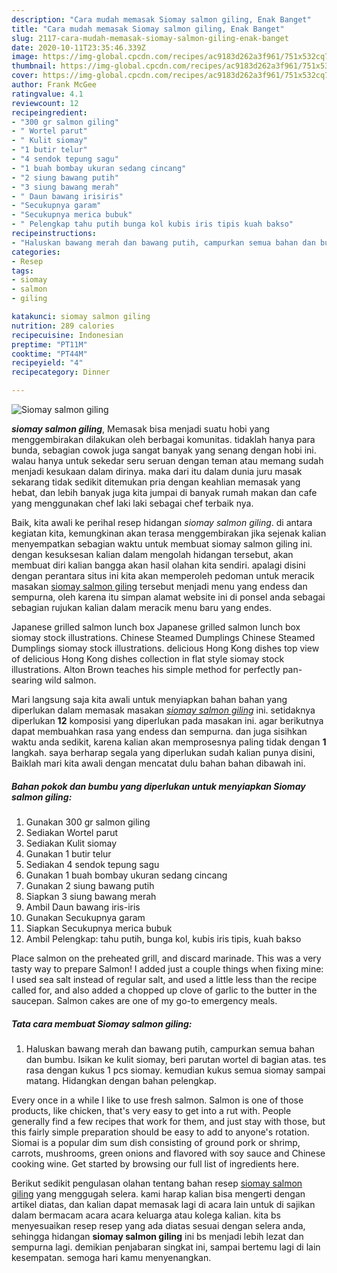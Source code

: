 ```yaml
---
description: "Cara mudah memasak Siomay salmon giling, Enak Banget"
title: "Cara mudah memasak Siomay salmon giling, Enak Banget"
slug: 2117-cara-mudah-memasak-siomay-salmon-giling-enak-banget
date: 2020-10-11T23:35:46.339Z
image: https://img-global.cpcdn.com/recipes/ac9183d262a3f961/751x532cq70/siomay-salmon-giling-foto-resep-utama.jpg
thumbnail: https://img-global.cpcdn.com/recipes/ac9183d262a3f961/751x532cq70/siomay-salmon-giling-foto-resep-utama.jpg
cover: https://img-global.cpcdn.com/recipes/ac9183d262a3f961/751x532cq70/siomay-salmon-giling-foto-resep-utama.jpg
author: Frank McGee
ratingvalue: 4.1
reviewcount: 12
recipeingredient:
- "300 gr salmon giling"
- " Wortel parut"
- " Kulit siomay"
- "1 butir telur"
- "4 sendok tepung sagu"
- "1 buah bombay ukuran sedang cincang"
- "2 siung bawang putih"
- "3 siung bawang merah"
- " Daun bawang irisiris"
- "Secukupnya garam"
- "Secukupnya merica bubuk"
- " Pelengkap tahu putih bunga kol kubis iris tipis kuah bakso"
recipeinstructions:
- "Haluskan bawang merah dan bawang putih, campurkan semua bahan dan bumbu. Isikan ke kulit siomay, beri parutan wortel di bagian atas. tes rasa dengan kukus 1 pcs siomay. kemudian kukus semua siomay sampai matang. Hidangkan dengan bahan pelengkap."
categories:
- Resep
tags:
- siomay
- salmon
- giling

katakunci: siomay salmon giling 
nutrition: 289 calories
recipecuisine: Indonesian
preptime: "PT11M"
cooktime: "PT44M"
recipeyield: "4"
recipecategory: Dinner

---
```



![Siomay salmon giling](https://img-global.cpcdn.com/recipes/ac9183d262a3f961/751x532cq70/siomay-salmon-giling-foto-resep-utama.jpg)

<b><i>siomay salmon giling</i></b>, Memasak bisa menjadi suatu hobi yang menggembirakan dilakukan oleh berbagai komunitas. tidaklah hanya para bunda, sebagian cowok juga sangat banyak yang senang dengan hobi ini. walau hanya untuk sekedar seru seruan dengan teman atau memang sudah menjadi kesukaan dalam dirinya. maka dari itu dalam dunia juru masak sekarang tidak sedikit ditemukan pria dengan keahlian memasak yang hebat, dan lebih banyak juga kita jumpai di banyak rumah makan dan cafe yang menggunakan chef laki laki sebagai chef terbaik nya.

Baik, kita awali ke perihal resep hidangan <i>siomay salmon giling</i>. di antara kegiatan kita, kemungkinan akan terasa menggembirakan jika sejenak kalian menyempatkan sebagian waktu untuk membuat siomay salmon giling ini. dengan kesuksesan kalian dalam mengolah hidangan tersebut, akan membuat diri kalian bangga akan hasil olahan kita sendiri. apalagi disini dengan perantara situs ini kita akan memperoleh pedoman untuk meracik masakan <u>siomay salmon giling</u> tersebut menjadi menu yang endess dan sempurna, oleh karena itu simpan alamat website ini di ponsel anda sebagai sebagian rujukan kalian dalam meracik menu baru yang endes.

Japanese grilled salmon lunch box Japanese grilled salmon lunch box siomay stock illustrations. Chinese Steamed Dumplings Chinese Steamed Dumplings siomay stock illustrations. delicious Hong Kong dishes top view of delicious Hong Kong dishes collection in flat style siomay stock illustrations. Alton Brown teaches his simple method for perfectly pan-searing wild salmon.


Mari langsung saja kita awali untuk menyiapkan bahan bahan yang diperlukan dalam memasak masakan <u><i>siomay salmon giling</i></u> ini. setidaknya diperlukan <b>12</b> komposisi yang diperlukan pada masakan ini. agar berikutnya dapat membuahkan rasa yang endess dan sempurna. dan juga sisihkan waktu anda sedikit, karena kalian akan memprosesnya paling tidak dengan <b>1</b> langkah. saya berharap segala yang diperlukan sudah kalian punya disini, Baiklah mari kita awali dengan mencatat dulu bahan bahan dibawah ini.

<!--inarticleads1-->

##### Bahan pokok dan bumbu yang diperlukan untuk menyiapkan Siomay salmon giling:

1. Gunakan 300 gr salmon giling
1. Sediakan  Wortel parut
1. Sediakan  Kulit siomay
1. Gunakan 1 butir telur
1. Sediakan 4 sendok tepung sagu
1. Gunakan 1 buah bombay ukuran sedang cincang
1. Gunakan 2 siung bawang putih
1. Siapkan 3 siung bawang merah
1. Ambil  Daun bawang iris-iris
1. Gunakan Secukupnya garam
1. Siapkan Secukupnya merica bubuk
1. Ambil  Pelengkap: tahu putih, bunga kol, kubis iris tipis, kuah bakso


Place salmon on the preheated grill, and discard marinade. This was a very tasty way to prepare Salmon! I added just a couple things when fixing mine: I used sea salt instead of regular salt, and used a little less than the recipe called for, and also added a chopped up clove of garlic to the butter in the saucepan. Salmon cakes are one of my go-to emergency meals. 

<!--inarticleads2-->

##### Tata cara membuat Siomay salmon giling:

1. Haluskan bawang merah dan bawang putih, campurkan semua bahan dan bumbu. Isikan ke kulit siomay, beri parutan wortel di bagian atas. tes rasa dengan kukus 1 pcs siomay. kemudian kukus semua siomay sampai matang. Hidangkan dengan bahan pelengkap.


Every once in a while I like to use fresh salmon. Salmon is one of those products, like chicken, that&#39;s very easy to get into a rut with. People generally find a few recipes that work for them, and just stay with those, but this fairly simple preparation should be easy to add to anyone&#39;s rotation. Siomai is a popular dim sum dish consisting of ground pork or shrimp, carrots, mushrooms, green onions and flavored with soy sauce and Chinese cooking wine. Get started by browsing our full list of ingredients here. 

Berikut sedikit pengulasan olahan tentang bahan resep <u>siomay salmon giling</u> yang menggugah selera. kami harap kalian bisa mengerti dengan artikel diatas, dan kalian dapat memasak lagi di acara lain untuk di sajikan dalam bermacam acara acara keluarga atau kolega kalian. kita bs menyesuaikan resep resep yang ada diatas sesuai dengan selera anda, sehingga hidangan <b>siomay salmon giling</b> ini bs menjadi lebih lezat dan sempurna lagi. demikian penjabaran singkat ini, sampai bertemu lagi di lain kesempatan. semoga hari kamu menyenangkan.
